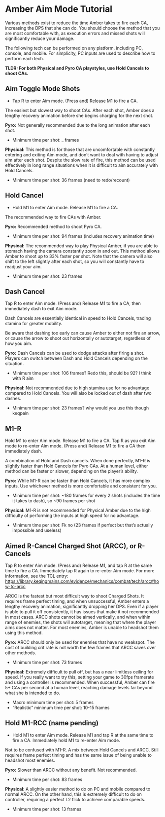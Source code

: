 # Amber Aim Mode Tutorial

Various methods exist to reduce the time Amber takes to fire each CA, increasing the DPS that she can do. You should choose the method that you are most comfortable with, as execution errors and missed shots will significantly reduce your damage.  

The following tech can be performed on any platform, including PC, console, and mobile. For simplicity, PC inputs are used to describe how to perform each tech.  

**TLDR: For both Physical and Pyro CA playstyles, use Hold Cancels to shoot CAs.**

## Aim Toggle Mode Shots
* Tap R to enter Aim mode. (Press and) Release M1 to fire a CA.  

The easiest but slowest way to shoot CAs. After each shot, Amber does a lengthy recovery animation before she begins charging for the next shot.

**Pyro:** Not generally recommended due to the long animation after each shot.  
* Minimum time per shot: _ frames

**Physical:** This method is for those that are uncomfortable with constantly entering and exiting Aim mode, and don’t want to deal with having to adjust aim after each shot. Despite the slow rate of fire, this method can be used effectively in long range situations when it is difficult to aim accurately with Hold Cancels.
* Minimum time per shot: 36 frames (need to redo/recount)

## Hold Cancel
* Hold M1 to enter Aim mode. Release M1 to fire a CA.

The recommended way to fire CAs with Amber. 

**Pyro:** Recommended method to shoot Pyro CA.  
* Minimum time per shot: 94 frames (includes recovery animation time)

**Physical:** The recommended way to play Physical Amber, if you are able to stomach having the camera constantly zoom in and out. This method allows Amber to shoot up to 33% faster per shot. Note that the camera will also shift to the left slightly after each shot, so you will constantly have to readjust your aim. 
* Minimum time per shot: 23 frames

## Dash Cancel
Tap R to enter Aim mode. (Press and) Release M1 to fire a CA, then immediately dash to exit Aim mode.

Dash Cancels are essentially identical in speed to Hold Cancels, trading stamina for greater mobility.

Be aware that dashing too early can cause Amber to either not fire an arrow, or cause the arrow to shoot out horizontally or autotarget, regardless of how you aim.

**Pyro:** Dash Cancels can be used to dodge attacks after firing a shot. Players can switch between Dash and Hold Cancels depending on the situation.
* Minimum time per shot: 106 frames? Redo this, should be 92? I think with R aim

**Physical:** Not recommended due to high stamina use for no advantage compared to Hold Cancels. You will also be locked out of dash after two dashes.
* Minimum time per shot: 23 frames? why would you use this though keqpain

## M1-R
Hold M1 to enter Aim mode. Release M1 to fire a CA. Tap R as you exit Aim mode to re-enter Aim mode. (Press and) Release M1 to fire a CA then immediately dash.

A combination of Hold and Dash cancels. When done perfectly, M1-R is slightly faster than Hold Cancels for Pyro CAs. At a human level, either method can be faster or slower, depending on the player’s ability.

**Pyro:** While M1-R can be faster than Hold Cancels, it has more complex inputs. Use whichever method is more comfortable and consistent for you.
* Minimum time per shot: ~180 frames for every 2 shots (includes the time it takes to dash), so ~90 frames per shot

**Physical:** M1-R is not recommended for Physical Amber due to the high difficulty of performing the inputs at high speed for no advantage.
* Minimum time per shot: Fk no (23 frames if perfect but that’s actually impossible and useless)
  
## Aimed R-Cancel Charged Shot (ARCC), or R-Cancels 
Tap R to enter Aim mode. (Press and) Release M1, and tap R at the same time to fire a CA. Immediately tap R again to re-enter Aim mode. For more information, see the TCL entry: https://library.keqingmains.com/evidence/mechanics/combat/tech/arcc#how-to-arcc

ARCC is the fastest but most difficult way to shoot Charged Shots. It requires frame perfect timing, and when unsuccessful, Amber enters a lengthy recovery animation, significantly dropping her DPS. Even if a player is able to pull it off consistently, it has issues that make it not recommended in most cases. ARCC shots cannot be aimed vertically, and when within range of enemies, the shots will autotarget, meaning that where the player aims does not matter. For most enemies, Amber is unable to headshot them using this method. 

**Pyro:** ARCC should only be used for enemies that have no weakspot. The cost of building crit rate is not worth the few frames that ARCC saves over other methods.
* Minimum time per shot: 73 frames

**Physical:** Extremely difficult to pull off, but has a near limitless ceiling for speed. If you really want to try this, setting your game to 30fps framerate and using a controller is recommended. When successful, Amber can fire 5+ CAs per second at a human level, reaching damage levels far beyond what she is intended to do.
* Macro minimum time per shot: 5 frames
* “Realistic” minimum time per shot: 10-15 frames

## Hold M1-RCC (name pending)
* Hold M1 to enter Aim mode. Release M1 and tap R at the same time to fire a CA. Immediately hold M1 to re-enter Aim mode.

Not to be confused with M1-R. A mix between Hold Cancels and ARCC. Still requires frame perfect timing and has the same issue of being unable to headshot most enemies.

**Pyro:** Slower than ARCC without any benefit. Not recommended.
* Minimum time per shot: 83 frames

**Physical:** A slightly easier method to do on PC and mobile compared to normal ARCC. On the other hand, this is extremely difficult to do on controller, requiring a perfect L2 flick to achieve comparable speeds.
* Minimum time per shot: 13 frames
